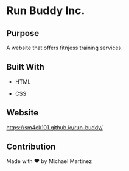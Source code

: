 # Run Buddy Inc.


## Purpose

A website that offers fitnjess training services.


## Built With

* HTML

* CSS


## Website

https://sm4ck101.github.io/run-buddy/


## Contribution

Made with ❤️ by Michael Martinez
